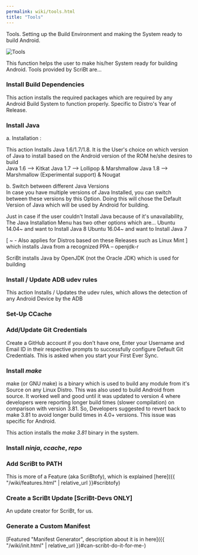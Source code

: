 ```yaml
---
permalink: wiki/tools.html
title: "Tools"
---
```


Tools. Setting up the Build Environment and making the System ready to build Android.  

![Tools](https://cloud.githubusercontent.com/assets/14874906/26674792/30734936-46df-11e7-9891-d716e95b7534.png)

This function helps the user to make his/her System ready for building Android. Tools provided by ScriBt are...  

### Install Build Dependencies  

This action installs the required packages which are required by any Android Build System to function properly. Specific to Distro's Year of Release.  

### Install Java  

a. Installation :  

This action Installs Java 1.6/1.7/1.8. It is the User's choice on which version of Java to install based on the Android version of the ROM he/she desires to build  
Java 1.6 –> Kitkat
Java 1.7 –> Lollipop & Marshmallow
Java 1.8 –> Marshmallow (Experimental support) & Nougat

b. Switch between different Java Versions  
In case you have multiple versions of Java Installed, you can switch between these versions by this Option. Doing this will chose the Default Version of Java which will be used by Android for building.

Just in case if the user couldn't Install Java because of it's unavailability, The Java Installation Menu has two other options which are...
Ubuntu 14.04~ and want to Install Java 8
Ubuntu 16.04~ and want to Install Java 7

[ ~ - Also applies for Distros based on these Releases such as Linux Mint ]
which installs Java from a recognized PPA – openjdk-r

ScriBt installs Java by OpenJDK (not the Oracle JDK) which is used for building

### Install / Update ADB udev rules  

This action Installs / Updates the udev rules, which allows the detection of any Android Device by the ADB

### Set-Up CCache  

### Add/Update Git Credentials  

Create a GitHub account if you don't have one, Enter your Username and Email ID in their respective prompts to successfully configure Default Git Credentials.
This is asked when you start your First Ever Sync.

### Install _make_

make (or GNU make) is a binary which is used to build any module from it's Source on any Linux Distro.
This was also used to build Android from source. It worked well and good until it was updated to version 4 where developers were reporting longer build times (slower compilation) on comparison with version 3.81.
So, Developers suggested to revert back to make 3.81 to avoid longer build times in 4.0+ versions. This issue was specific for Android.

This action installs the _make 3.81_ binary in the system.

### Install _ninja_, _ccache_, _repo_

### Add ScriBt to PATH

This is more of a Feature (aka ScriBtofy), which is explained [here]({{ "/wiki/features.html" | relative_url }}#scribtofy)  

### Create a ScriBt Update [ScriBt-Devs ONLY]

An update creator for ScriBt, for us.

### Generate a Custom Manifest

[Featured "Manifest Generator", description about it is in here]({{ "/wiki/init.html" | relative_url }}#can-scribt-do-it-for-me-)
